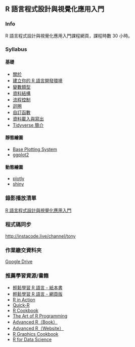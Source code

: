 ## R 語言程式設計與視覺化應用入門

### Info

R 語言程式設計與視覺化應用入門課程網頁，課程時數 30 小時。

### Syllabus

#### 基礎

- [關於](http://yaojenkuo.io/learn-r-ntub/about.html)
- [建立你的 R 語言開發環境](http://yaojenkuo.io/learn-r-ntub/installation.html)
- [變數類型](http://yaojenkuo.io/learn-r-ntub/var_types.html)
- [資料結構](http://yaojenkuo.io/learn-r-ntub/data_str.html)
- [流程控制](http://yaojenkuo.io/learn-r-ntub/ifelse.html)
- [迴圈](http://yaojenkuo.io/learn-r-ntub/loop.html)
- [自訂函數](http://yaojenkuo.io/learn-r-ntub/function.html)
- [資料載入與寫出](http://yaojenkuo.io/learn-r-ntub/import_data.html)
- [Tidyverse 簡介](http://yaojenkuo.io/learn-r-ntub/intro_2_tidyverse.html)

#### 靜態繪圖

- [Base Plotting System](http://yaojenkuo.io/learn-r-ntub/base_plotting_system.html)
- [ggplot2](http://yaojenkuo.io/learn-r-ntub/ggplot2.html)

#### 動態繪圖

- [plotly]()
- [shiny]()

### 錄影播放清單

[R 語言程式設計與視覺化應用入門](https://www.youtube.com/playlist?list=PLEq7iw5uOtuUYkUIbMjdsMnsUGd4N2TzW)

### 程式碼同步

<http://instacode.live/channel/tony>

### 作業繳交資料夾

[Google Drive](https://drive.google.com/drive/folders/1XbNBxb4i3QnqVwCUysEVLVVApN6vWr8c?usp=sharing)

### 推薦學習資源/書籍

- [輕鬆學習 R 語言 - 紙本書](http://www.books.com.tw/products/0010763975)
- [輕鬆學習 R 語言 - 網頁版](http://www.learn-r-the-easy-way.tw)
- [R in Action](https://www.manning.com/books/r-in-action-second-edition)
- [Quick-R](http://www.statmethods.net/)
- [R Cookbook](http://shop.oreilly.com/product/9780596809164.do)
- [The Art of R Programming](https://www.amazon.com/Art-Programming-Statistical-Software-Design/dp/1593273843)
- [Advanced R（Book）](https://www.amazon.com/Advanced-Chapman-Hall-Hadley-Wickham/dp/1466586966)
- [Advanced R（Website）](http://adv-r.had.co.nz/)
- [R Graphics Cookbook](http://shop.oreilly.com/product/0636920023135.do)
- [R for Data Science](http://r4ds.had.co.nz/)